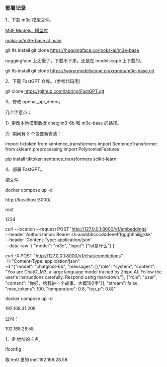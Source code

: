 ### 部署记录

1、下载 m3e 模型文件。

[M3E Models · 模型库](https://www.modelscope.cn/models/xrunda/m3e-base/files)

[moka-ai/m3e-base at main](https://huggingface.co/moka-ai/m3e-base/tree/main)

git lfs install
git clone https://huggingface.co/moka-ai/m3e-base

huggingface 上太慢了，下载不下来。还是在 modelscope 上下载的。

git lfs install
git clone https://www.modelscope.cn/xrunda/m3e-base.git

2、下载 FastGPT 仓库。（参考代码用）

git clone https://github.com/labring/FastGPT.git

3、修改 openai_api_demo。

几个注意点：

1）更改本地模型数据 chatglm3-6b 和 m3e-base 的路径。

2）期间有 3 个包要新安装：

import tiktoken
from sentence_transformers import SentenceTransformer
from sklearn.preprocessing import PolynomialFeatures

pip install tiktoken sentence_transformers scikit-learn

4、部署 FastGPT。

把文件

docker compose up -d

http://localhost:3000/

root

1234



curl --location --request POST 'http://127.0.0.1:8000/v1/embeddings' \
--header 'Authorization: Bearer sk-aaabbbcccdddeeefffggghhhiiijjjkkk' \
--header 'Content-Type: application/json' \
--data-raw '{
  "model": "m3e",
  "input": ["laf是什么"]
}'

curl -X POST "http://127.0.0.1:8000/v1/chat/completions" \
-H "Content-Type: application/json" \
-d "{\"model\": \"chatglm3-6b\", \"messages\": [{\"role\": \"system\", \"content\": \"You are ChatGLM3, a large language model trained by Zhipu.AI. Follow the user's instructions carefully. Respond using markdown.\"}, {\"role\": \"user\", \"content\": \"你好，给我讲一个故事，大概100字\"}], \"stream\": false, \"max_tokens\": 100, \"temperature\": 0.8, \"top_p\": 0.8}"



docker compose up -d




192.168.31.208

公司：
  
192.168.28.58



1、IP 地址的卡点。

ifconfig

取 en0 里的 inet 192.168.28.58 